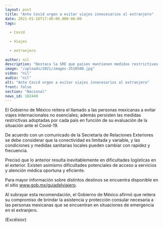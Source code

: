 ```yaml
---
layout: post
title: "Ante Covid urgen a evitar viajes innecesarios al extranjero"
date: 2021-01-26T17:40:00.000-06:00
tags:
  
  - Covid
  
  - Viajes
  
  - extranjero
  
author: nil
description: "Destaca la SRE que países mantienen medidas restrictivas para viajeros debido a la pandemia; atenciones sanitarias locales pueden variar, precisa"
image: "/uploads/2021/images-2518500.jpg"
video: "nil"
audio: "nil"
alt: "Ante Covid urgen a evitar viajes innecesarios al extranjero"
front: false
section: "Nacional"
news_id: 182440
---
```


El Gobierno de México reitera el llamado a las personas mexicanas a evitar viajes internacionales no esenciales; además persisten las medidas restrictivas adoptadas por cada país en función de su evaluación de la situación ante el Covid-19.

De acuerdo con un comunicado de la Secretaría de Relaciones Exteriores se debe considerar que la conectividad es limitada y variable, y las condiciones y medidas sanitarias locales pueden cambiar con rapidez y frecuencia.

Precisó que lo anterior resulta inevitablemente en dificultades logísticas en el exterior. Existen asimismo dificultades potenciales de acceso a servicios y atención médica oportuna y eficiente.

Para mayor información sobre distintos destinos se encuentra disponible en el sitio www.gob.mx/guiadelviajero.

Al subrayar esta recomendación, el Gobierno de México afirmó que reitera su compromiso de brindar la asistencia y protección consular necesaria a las personas mexicanas que se encuentran en situaciones de emergencia en el extranjero.

(Excélsior)